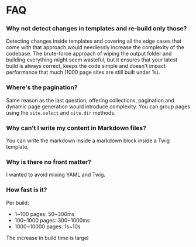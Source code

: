 # FAQ

### Why not detect changes in templates and re-build only those?
Detecting changes inside templates and covering all the edge cases that come with that approach would needlessly increase the complexity of the codebase. The brute-force approach of wiping the output folder and building everything might seem wasteful, but it ensures that your latest build is always correct, keeps the code simple and doesn't impact performance that much (1000 page sites are still built under 1s).

### Where's the pagination?
Same reason as the last question, offering collections, pagination and dynamic page generation would introduce complexity. You can group pages using the `site.select` and `site.dir` methods.

### Why can't I write my content in Markdown files?
You can write the markdown inside a markdown block inside a Twig template.

### Why is there no front matter?
I wanted to avoid mixing YAML and Twig.

### How fast is it?
Per build:

* 1~100 pages: 50~300ms
* 100~1000 pages: 300~1000ms
* 1000~10000 pages: 1s~10s

The increase in build time is largel